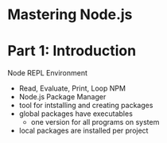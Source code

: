 # Mastering Node.js

# Part 1: Introduction
Node REPL Environment
- Read, Evaluate, Print, Loop
NPM
- Node.js Package Manager
- tool for intstalling and creating packages
- global packages have executables
    - one version for all programs on system
- local packages are installed per project
